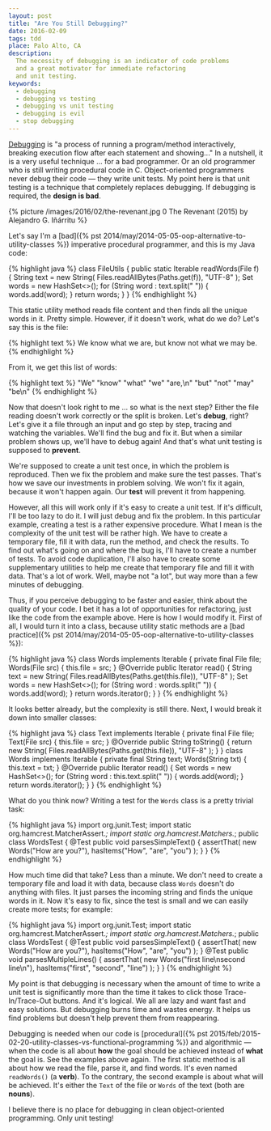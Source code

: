```yaml
---
layout: post
title: "Are You Still Debugging?"
date: 2016-02-09
tags: tdd
place: Palo Alto, CA
description:
  The necessity of debugging is an indicator of code problems
  and a great motivator for immediate refactoring
  and unit testing.
keywords:
  - debugging
  - debugging vs testing
  - debugging vs unit testing
  - debugging is evil
  - stop debugging
---
```


[Debugging](https://en.wikipedia.org/wiki/Debugging)
is "a process of running a program/method interactively,
breaking execution flow after each statement and showing..." In a nutshell, it is
a very useful technique ... for a bad programmer. Or an old programmer
who is still writing procedural code in C. Object-oriented programmers
never debug their code &mdash; they write unit tests. My point here
is that unit testing is a technique that completely replaces debugging.
If debugging is required, the **design is bad**.

<!--more-->

{% picture /images/2016/02/the-revenant.jpg 0 The Revenant (2015) by Alejandro G. Iñárritu %}

Let's say I'm a [bad]({% pst 2014/may/2014-05-05-oop-alternative-to-utility-classes %})
imperative procedural programmer, and this is my Java code:

{% highlight java %}
class FileUtils {
  public static Iterable<String> readWords(File f) {
    String text = new String(
      Files.readAllBytes(Paths.get(f)),
      "UTF-8"
    );
    Set<String> words = new HashSet<>();
    for (String word : text.split(" ")) {
      words.add(word);
    }
    return words;
  }
}
{% endhighlight %}

This static utility method reads file content and then
finds all the unique words in it. Pretty simple. However, if
it doesn't work, what do we do? Let's say this is the file:

{% highlight text %}
We know what we are,
but know not what we may be.
{% endhighlight %}

From it, we get this list of words:

{% highlight text %}
"We"
"know"
"what"
"we"
"are,\n"
"but"
"not"
"may"
"be\n"
{% endhighlight %}

Now that doesn't look right to me ... so what is the next step? Either the file
reading doesn't work correctly or the split is broken. Let's **debug**, right?
Let's give it a file through an input and go step by step, tracing and watching
the variables. We'll find the bug and fix it. But when a similar
problem shows up, we'll have to debug again! And that's what unit testing
is supposed to **prevent**.

We're supposed to create a unit test once, in which the problem is reproduced.
Then we fix the problem and make sure the test passes. That's how we save
our investments in problem solving. We won't fix it again, because it won't
happen again. Our **test** will prevent it from happening.

However, all this will work only if it's easy to create a unit test. If it's
difficult, I'll be too lazy to do it. I will just debug and fix the problem.
In this particular example, creating a test is a rather expensive procedure.
What I mean is the complexity of the unit test will be rather high. We have to
create a temporary file, fill it with data, run the method, and check the results.
To find out what's going on and where the bug is, I'll have to create a number
of tests. To avoid code duplication, I'll also have to create some supplementary
utilities to help me create that temporary file and fill it with data.
That's a lot of work. Well, maybe not "a lot", but way more than a few minutes
of debugging.

Thus, if you perceive debugging to be faster and easier, think about the quality
of your code. I bet it has a lot of opportunities for refactoring, just like
the code from the example above. Here is how I would modify it. First of all,
I would turn it into a class, because utility static methods are a
[bad practice]({% pst 2014/may/2014-05-05-oop-alternative-to-utility-classes %}):

{% highlight java %}
class Words implements Iterable {
  private final File file;
  Words(File src) {
    this.file = src;
  }
  @Override
  public Iterator<String> read() {
    String text = new String(
      Files.readAllBytes(Paths.get(this.file)),
      "UTF-8"
    );
    Set<String> words = new HashSet<>();
    for (String word : words.split(" ")) {
      words.add(word);
    }
    return words.iterator();
  }
}
{% endhighlight %}

It looks better already, but the complexity is still there. Next, I would
break it down into smaller classes:

{% highlight java %}
class Text implements Iterable {
  private final File file;
  Text(File src) {
    this.file = src;
  }
  @Override
  public String toString() {
    return new String(
      Files.readAllBytes(Paths.get(this.file)),
      "UTF-8"
    );
  }
}
class Words implements Iterable {
  private final String text;
  Words(String txt) {
    this.text = txt;
  }
  @Override
  public Iterator<String> read() {
    Set<String> words = new HashSet<>();
    for (String word : this.text.split(" ")) {
      words.add(word);
    }
    return words.iterator();
  }
}
{% endhighlight %}

What do you think now? Writing a test for the `Words` class is a pretty
trivial task:

{% highlight java %}
import org.junit.Test;
import static org.hamcrest.MatcherAssert.*;
import static org.hamcrest.Matchers.*;
public class WordsTest {
  @Test
  public void parsesSimpleText() {
    assertThat(
      new Words("How are you?"),
      hasItems("How", "are", "you")
    );
  }
}
{% endhighlight %}

How much time did that take? Less than a minute. We don't need to create
a temporary file and load it with data, because class `Words` doesn't do
anything with files. It just parses the incoming string and finds the unique
words in it. Now it's easy to fix, since the test is small and we can
easily create more tests; for example:

{% highlight java %}
import org.junit.Test;
import static org.hamcrest.MatcherAssert.*;
import static org.hamcrest.Matchers.*;
public class WordsTest {
  @Test
  public void parsesSimpleText() {
    assertThat(
      new Words("How are you?"),
      hasItems("How", "are", "you")
    );
  }
  @Test
  public void parsesMultipleLines() {
    assertThat(
      new Words("first line\nsecond line\n"),
      hasItems("first", "second", "line")
    );
  }
}
{% endhighlight %}

My point is that debugging is necessary when the amount of time
to write a unit test is significantly more than the time it takes to click
those Trace-In/Trace-Out buttons. And it's logical. We all are lazy and
want fast and easy solutions. But debugging burns time and wastes
energy. It helps us find problems but doesn't help prevent
them from reappearing.

Debugging is needed when our code is
[procedural]({% pst 2015/feb/2015-02-20-utility-classes-vs-functional-programming %})
and algorithmic &mdash; when the code is all
about **how** the goal should be achieved instead of **what** the goal is.
See the examples above again. The first static method is all about
how we read the file, parse it, and find words. It's even named `readWords()` (a **verb**).
To the contrary, the second example is about what will be achieved. It's either
the `Text` of the file or `Words` of the text (both are **nouns**).

I believe there is no place for debugging in clean object-oriented
programming. Only unit testing!
